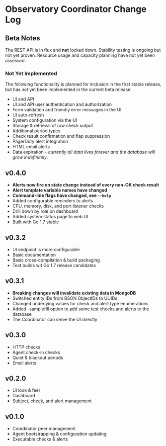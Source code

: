 # Observatory Coordinator Change Log

## Beta Notes
The REST API is in flux and **not** locked down. Stability testing is ongoing
but not yet proven. Resource usage and capacity planning have not yet been
assessed.

### Not Yet Implemented
The following functionality is planned for inclusion in the first stable release,
but has not yet been implemented in the current beta release:
- UI and API
 - UI and API user authentication and authorization
 - Form validation and friendly error messages in the UI
 - UI auto-refresh
 - System configuration via the UI
- Storage & retrieval of raw check output
- Additional period types
- Check result confirmation and flap suppression
- PagerDuty alert integration
- HTML email alerts
- Data expiration - *currently all data lives forever and the database will grow
indefinitely*.

## v0.4.0
- **Alerts now fire on state change instead of every non-OK check result**
- **Alert template variable names have changed**
- **Command-line flags have changed, see `--help`**
- Added configurable reminders to alerts
- CPU, memory, disk, and port listener checks
- Drill down by role on dashboard
- Added system status page to web UI
- Built with Go 1.7 stable

## v0.3.2
- UI endpoint is more configurable
- Basic documentation
- Basic cross-compilation & build packaging
- Test builds wit Go 1.7 release candidates

## v0.3.1
- **Breaking changes will invalidate existing data in MongoDB**
- Switched entity IDs from BSON ObjectIDs to UUIDs
- Changed underlying values for check and alert type enumerations
- Added -samplefill option to add some test checks and alerts to the database
- The Coordinator can serve the UI directly

## v0.3.0
- HTTP checks
- Agent check-in checks
- Quiet & blackout periods
- Email alerts

## v0.2.0
- UI look & feel
- Dashboard
- Subject, check, and alert management

## v0.1.0
- Coordinator peer management
- Agent bootstrapping & configuration updating
- Executable checks & alerts
